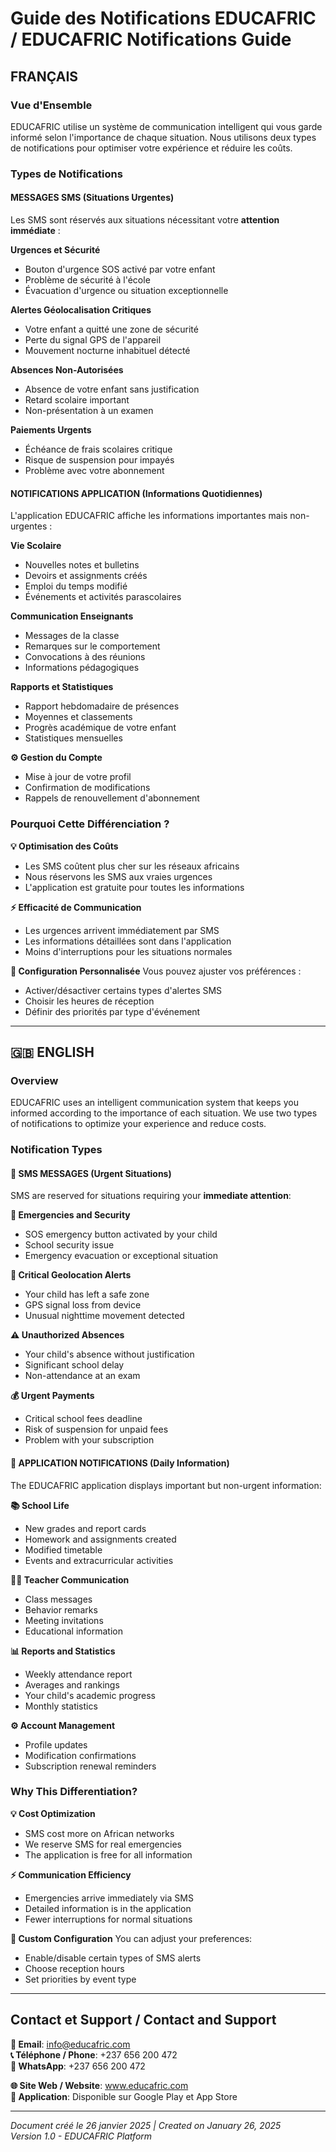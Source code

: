 # Guide des Notifications EDUCAFRIC / EDUCAFRIC Notifications Guide

## FRANÇAIS

### Vue d'Ensemble
EDUCAFRIC utilise un système de communication intelligent qui vous garde informé selon l'importance de chaque situation. Nous utilisons deux types de notifications pour optimiser votre expérience et réduire les coûts.

### Types de Notifications

#### MESSAGES SMS (Situations Urgentes)
Les SMS sont réservés aux situations nécessitant votre **attention immédiate** :

**Urgences et Sécurité**
- Bouton d'urgence SOS activé par votre enfant
- Problème de sécurité à l'école
- Évacuation d'urgence ou situation exceptionnelle

**Alertes Géolocalisation Critiques**
- Votre enfant a quitté une zone de sécurité
- Perte du signal GPS de l'appareil
- Mouvement nocturne inhabituel détecté

**Absences Non-Autorisées**
- Absence de votre enfant sans justification
- Retard scolaire important
- Non-présentation à un examen

**Paiements Urgents**
- Échéance de frais scolaires critique
- Risque de suspension pour impayés
- Problème avec votre abonnement

#### NOTIFICATIONS APPLICATION (Informations Quotidiennes)
L'application EDUCAFRIC affiche les informations importantes mais non-urgentes :

**Vie Scolaire**
- Nouvelles notes et bulletins
- Devoirs et assignments créés
- Emploi du temps modifié
- Événements et activités parascolaires

**Communication Enseignants**
- Messages de la classe
- Remarques sur le comportement
- Convocations à des réunions
- Informations pédagogiques

**Rapports et Statistiques**
- Rapport hebdomadaire de présences
- Moyennes et classements
- Progrès académique de votre enfant
- Statistiques mensuelles

**⚙️ Gestion du Compte**
- Mise à jour de votre profil
- Confirmation de modifications
- Rappels de renouvellement d'abonnement

### Pourquoi Cette Différenciation ?

**💡 Optimisation des Coûts**
- Les SMS coûtent plus cher sur les réseaux africains
- Nous réservons les SMS aux vraies urgences
- L'application est gratuite pour toutes les informations

**⚡ Efficacité de Communication**
- Les urgences arrivent immédiatement par SMS
- Les informations détaillées sont dans l'application
- Moins d'interruptions pour les situations normales

**🔧 Configuration Personnalisée**
Vous pouvez ajuster vos préférences :
- Activer/désactiver certains types d'alertes SMS
- Choisir les heures de réception
- Définir des priorités par type d'événement

---

## 🇬🇧 ENGLISH

### Overview
EDUCAFRIC uses an intelligent communication system that keeps you informed according to the importance of each situation. We use two types of notifications to optimize your experience and reduce costs.

### Notification Types

#### 📱 SMS MESSAGES (Urgent Situations)
SMS are reserved for situations requiring your **immediate attention**:

**🚨 Emergencies and Security**
- SOS emergency button activated by your child
- School security issue
- Emergency evacuation or exceptional situation

**📍 Critical Geolocation Alerts**
- Your child has left a safe zone
- GPS signal loss from device
- Unusual nighttime movement detected

**⚠️ Unauthorized Absences**
- Your child's absence without justification
- Significant school delay
- Non-attendance at an exam

**💰 Urgent Payments**
- Critical school fees deadline
- Risk of suspension for unpaid fees
- Problem with your subscription

#### 📲 APPLICATION NOTIFICATIONS (Daily Information)
The EDUCAFRIC application displays important but non-urgent information:

**📚 School Life**
- New grades and report cards
- Homework and assignments created
- Modified timetable
- Events and extracurricular activities

**👨‍🏫 Teacher Communication**
- Class messages
- Behavior remarks
- Meeting invitations
- Educational information

**📊 Reports and Statistics**
- Weekly attendance report
- Averages and rankings
- Your child's academic progress
- Monthly statistics

**⚙️ Account Management**
- Profile updates
- Modification confirmations
- Subscription renewal reminders

### Why This Differentiation?

**💡 Cost Optimization**
- SMS cost more on African networks
- We reserve SMS for real emergencies
- The application is free for all information

**⚡ Communication Efficiency**
- Emergencies arrive immediately via SMS
- Detailed information is in the application
- Fewer interruptions for normal situations

**🔧 Custom Configuration**
You can adjust your preferences:
- Enable/disable certain types of SMS alerts
- Choose reception hours
- Set priorities by event type

---

## Contact et Support / Contact and Support

**📧 Email**: info@educafric.com  
**📞 Téléphone / Phone**: +237 656 200 472  
**💬 WhatsApp**: +237 656 200 472  

**🌐 Site Web / Website**: www.educafric.com  
**📱 Application**: Disponible sur Google Play et App Store

---

*Document créé le 26 janvier 2025 | Created on January 26, 2025*  
*Version 1.0 - EDUCAFRIC Platform*